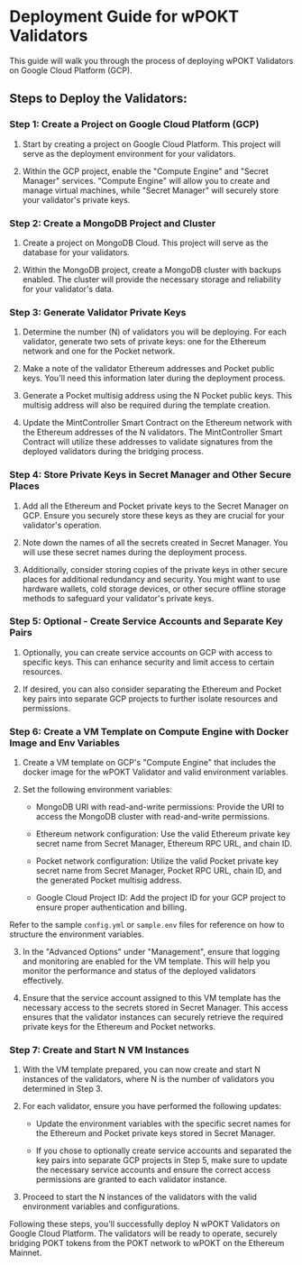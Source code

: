 # Deployment Guide for wPOKT Validators

This guide will walk you through the process of deploying wPOKT Validators on Google Cloud Platform (GCP).

## Steps to Deploy the Validators:

### Step 1: Create a Project on Google Cloud Platform (GCP)

1. Start by creating a project on Google Cloud Platform. This project will serve as the deployment environment for your validators.

2. Within the GCP project, enable the "Compute Engine" and "Secret Manager" services. "Compute Engine" will allow you to create and manage virtual machines, while "Secret Manager" will securely store your validator's private keys.

### Step 2: Create a MongoDB Project and Cluster

1. Create a project on MongoDB Cloud. This project will serve as the database for your validators.

2. Within the MongoDB project, create a MongoDB cluster with backups enabled. The cluster will provide the necessary storage and reliability for your validator's data.

### Step 3: Generate Validator Private Keys

1. Determine the number (N) of validators you will be deploying. For each validator, generate two sets of private keys: one for the Ethereum network and one for the Pocket network.

2. Make a note of the validator Ethereum addresses and Pocket public keys. You'll need this information later during the deployment process.

3. Generate a Pocket multisig address using the N Pocket public keys. This multisig address will also be required during the template creation.

4. Update the MintController Smart Contract on the Ethereum network with the Ethereum addresses of the N validators. The MintController Smart Contract will utilize these addresses to validate signatures from the deployed validators during the bridging process.

### Step 4: Store Private Keys in Secret Manager and Other Secure Places

1. Add all the Ethereum and Pocket private keys to the Secret Manager on GCP. Ensure you securely store these keys as they are crucial for your validator's operation.

2. Note down the names of all the secrets created in Secret Manager. You will use these secret names during the deployment process.

3. Additionally, consider storing copies of the private keys in other secure places for additional redundancy and security. You might want to use hardware wallets, cold storage devices, or other secure offline storage methods to safeguard your validator's private keys.

### Step 5: Optional - Create Service Accounts and Separate Key Pairs

1. Optionally, you can create service accounts on GCP with access to specific keys. This can enhance security and limit access to certain resources.

2. If desired, you can also consider separating the Ethereum and Pocket key pairs into separate GCP projects to further isolate resources and permissions.

### Step 6: Create a VM Template on Compute Engine with Docker Image and Env Variables

1. Create a VM template on GCP's "Compute Engine" that includes the docker image for the wPOKT Validator and valid environment variables.

2. Set the following environment variables:

    - MongoDB URI with read-and-write permissions: Provide the URI to access the MongoDB cluster with read-and-write permissions.

    - Ethereum network configuration: Use the valid Ethereum private key secret name from Secret Manager, Ethereum RPC URL, and chain ID.

    - Pocket network configuration: Utilize the valid Pocket private key secret name from Secret Manager, Pocket RPC URL, chain ID, and the generated Pocket multisig address.

    - Google Cloud Project ID: Add the project ID for your GCP project to ensure proper authentication and billing.

Refer to the sample `config.yml` or `sample.env` files for reference on how to structure the environment variables.

3. In the "Advanced Options" under "Management", ensure that logging and monitoring are enabled for the VM template. This will help you monitor the performance and status of the deployed validators effectively.

4. Ensure that the service account assigned to this VM template has the necessary access to the secrets stored in Secret Manager. This access ensures that the validator instances can securely retrieve the required private keys for the Ethereum and Pocket networks.

### Step 7: Create and Start N VM Instances

1. With the VM template prepared, you can now create and start N instances of the validators, where N is the number of validators you determined in Step 3.

2. For each validator, ensure you have performed the following updates:

    - Update the environment variables with the specific secret names for the Ethereum and Pocket private keys stored in Secret Manager.

    - If you chose to optionally create service accounts and separated the key pairs into separate GCP projects in Step 5, make sure to update the necessary service accounts and ensure the correct access permissions are granted to each validator instance.

3. Proceed to start the N instances of the validators with the valid environment variables and configurations.

Following these steps, you'll successfully deploy N wPOKT Validators on Google Cloud Platform. The validators will be ready to operate, securely bridging POKT tokens from the POKT network to wPOKT on the Ethereum Mainnet.
